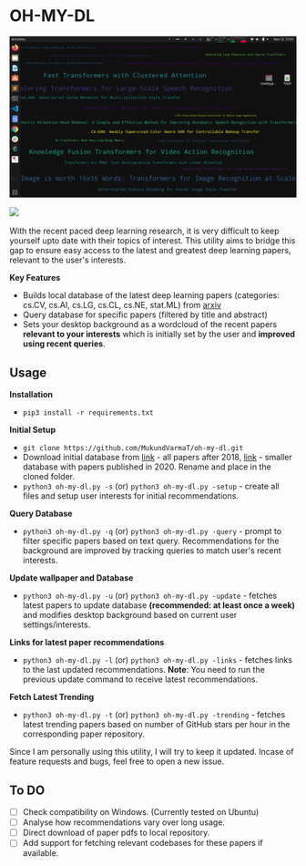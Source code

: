 # OH-MY-DL

![](assets/teaser.png)

![](assets/init-setup.gif)

With the recent paced deep learning research, it is very difficult to keep yourself upto date with their topics of interest. This utility aims to bridge this gap to ensure easy access to the latest and greatest deep learning papers, relevant to the user's interests.

**Key Features**

- Builds local database of the latest deep learning papers (categories: cs.CV, cs.AI, cs.LG, cs.CL, cs.NE, stat.ML) from [arxiv](https://arxiv.org)
- Query database for specific papers (filtered by title and abstract)
- Sets your desktop background as a wordcloud of the recent papers **relevant to your interests** which is initially set by the user and **improved using recent queries**.

## Usage

**Installation**

- `pip3 install -r requirements.txt`

**Initial Setup**

- `git clone https://github.com/MukundVarmaT/oh-my-dl.git`
- Download initial database from [link](https://drive.google.com/file/d/1cVNF0kWZ_SLtz1Z0HbZtvlFVsqVFk8mN/view?usp=sharing) - all papers after 2018, [link](https://drive.google.com/file/d/1kgusrA__7GI8unn3_ADK0gt6tJwjzNOb/view?usp=sharing) - smaller database with papers published in 2020. Rename and place in the cloned folder.
- `python3 oh-my-dl.py -s` (or) `python3 oh-my-dl.py -setup` - create all files and setup user interests for initial recommendations.  

**Query Database**

- `python3 oh-my-dl.py -q` (or) `python3 oh-my-dl.py -query` - prompt to filter specific papers based on text query. Recommendations for the background are improved by tracking queries to match user's recent interests.

**Update wallpaper and Database**

- `python3 oh-my-dl.py -u` (or) `python3 oh-my-dl.py -update` - fetches latest papers to update database **(recommended: at least once a week)** and modifies desktop background based on current user settings/interests. 

**Links for latest paper recommendations**

- `python3 oh-my-dl.py -l` (or) `python3 oh-my-dl.py -links` - fetches links to the last updated recommendations. **Note**: You need to run the previous update command to receive latest recommendations.

**Fetch Latest Trending**

- `python3 oh-my-dl.py -t` (or) `python3 oh-my-dl.py -trending` - fetches latest trending papers based on number of GitHub stars per hour in the corresponding paper repository.

Since I am personally using this utility, I will try to keep it updated. Incase of feature requests and bugs, feel free to open a new issue. 

## To DO

- [ ] Check compatibility on Windows. (Currently tested on Ubuntu)
- [ ] Analyse how recommendations vary over long usage.
- [ ] Direct download of paper pdfs to local repository.
- [ ] Add support for fetching relevant codebases for these papers if available.